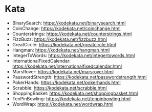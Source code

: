 # Kata

- BinarySearch: https://kodekata.net/binarysearch.html
- CoinChange: https://kodekata.net/coinchange.html
- Counterstrings: https://kodekata.net/counterstrings.html
- FizzBuzz: https://kodekata.net/fizzbuzz.html
- GreatCircle: https://kodekata.net/greatcircle.html
- Hangman: https://kodekata.net/hangman.html
- IntegerToWords: https://kodekata.net/integertowords.html
- InternationalFixedCalendar: https://kodekata.net/internationalfixedcalendar.html
- MarsRover: https://kodekata.net/marsrover.html
- PasswordStrength: https://kodekata.net/passwordstrength.html
- PokerHands: https://kodekata.net/pokerhands.html
- Scrabble: https://kodekata.net/scrabble.html
- ShoppingBasket: https://kodekata.net/shoppingbasket.html
- TenPinBowling: https://kodekata.net/tenpinbowling.html
- WordWrap: https://kodekata.net/wordwrap.html
